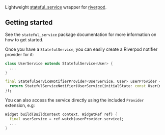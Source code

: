
Lightweight [stateful_service](https://pub.dev/packages/stateful_service) wrapper for [riverpod](https://pub.dev/packages/riverpod).

## Getting started

See the `stateful_service` package documentation for more information on how to get started.

Once you have a `StatefulService`, you can easily create a Riverpod notifier provider for it:

```dart
class UserService extends StatefulService<User> {
  ...
}

final StatefulServiceNotifierProvider<UserService, User> userProvider = StatefulServiceNotifierProvider((ref) {
  return StatefulServiceNotifier(UserService(initialState: const User(name: 'John Doe')));
});
```

You can also access the service directly using the included `Provider` extension, e.g:

```dart
Widget build(BuildContext context, WidgetRef ref) {
  final userService = ref.watch(userProvider.service);
  ...
}
```
